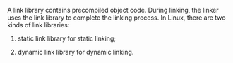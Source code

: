 A link library contains precompiled object code. During linking, the linker uses 
the link library to complete the linking process. In Linux, there are two kinds 
of link libraries:

1) static link library for static linking;

2) dynamic link library for dynamic linking. 
